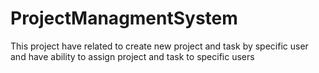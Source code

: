 # ProjectManagmentSystem
This project have related to create new project and task by specific user and have ability to assign project and task to specific users
